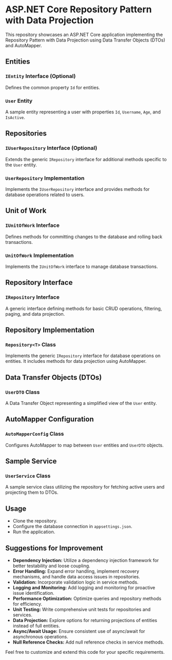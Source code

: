 # ASP.NET Core Repository Pattern with Data Projection

This repository showcases an ASP.NET Core application implementing the Repository Pattern with Data Projection using Data Transfer Objects (DTOs) and AutoMapper.

## Entities

### `IEntity` Interface (Optional)

Defines the common property `Id` for entities.

### `User` Entity

A sample entity representing a user with properties `Id`, `Username`, `Age`, and `IsActive`.

## Repositories

### `IUserRepository` Interface (Optional)

Extends the generic `IRepository` interface for additional methods specific to the `User` entity.

### `UserRepository` Implementation

Implements the `IUserRepository` interface and provides methods for database operations related to users.

## Unit of Work

### `IUnitOfWork` Interface

Defines methods for committing changes to the database and rolling back transactions.

### `UnitOfWork` Implementation

Implements the `IUnitOfWork` interface to manage database transactions.

## Repository Interface

### `IRepository` Interface

A generic interface defining methods for basic CRUD operations, filtering, paging, and data projection.

## Repository Implementation

### `Repository<T>` Class

Implements the generic `IRepository` interface for database operations on entities. It includes methods for data projection using AutoMapper.

## Data Transfer Objects (DTOs)

### `UserDTO` Class

A Data Transfer Object representing a simplified view of the `User` entity.

## AutoMapper Configuration

### `AutoMapperConfig` Class

Configures AutoMapper to map between `User` entities and `UserDTO` objects.

## Sample Service

### `UserService` Class

A sample service class utilizing the repository for fetching active users and projecting them to DTOs.

## Usage

- Clone the repository.
- Configure the database connection in `appsettings.json`.
- Run the application.

## Suggestions for Improvement

- **Dependency Injection:** Utilize a dependency injection framework for better testability and loose coupling.
- **Error Handling:** Expand error handling, implement recovery mechanisms, and handle data access issues in repositories.
- **Validation:** Incorporate validation logic in service methods.
- **Logging and Monitoring:** Add logging and monitoring for proactive issue identification.
- **Performance Optimization:** Optimize queries and repository methods for efficiency.
- **Unit Testing:** Write comprehensive unit tests for repositories and services.
- **Data Projection:** Explore options for returning projections of entities instead of full entities.
- **Async/Await Usage:** Ensure consistent use of async/await for asynchronous operations.
- **Null Reference Checks:** Add null reference checks in service methods.

Feel free to customize and extend this code for your specific requirements.
